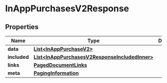 

# InAppPurchasesV2Response


## Properties

| Name | Type | Description | Notes |
|------------ | ------------- | ------------- | -------------|
|**data** | [**List&lt;InAppPurchaseV2&gt;**](InAppPurchaseV2.md) |  |  |
|**included** | [**List&lt;InAppPurchasesV2ResponseIncludedInner&gt;**](InAppPurchasesV2ResponseIncludedInner.md) |  |  [optional] |
|**links** | [**PagedDocumentLinks**](PagedDocumentLinks.md) |  |  |
|**meta** | [**PagingInformation**](PagingInformation.md) |  |  [optional] |



